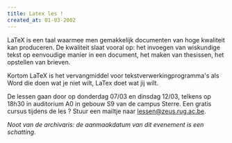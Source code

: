 ```yaml
---
title: Latex les !
created_at: 01-03-2002
---
```


LaTeX is een taal waarmee men gemakkelijk documenten van hoge kwaliteit kan produceren. De kwaliteit slaat vooral op: het invoegen van wiskundige tekst op eenvoudige manier in een document, het maken van thesissen, het opstellen van brieven.

Kortom LaTeX is het vervangmiddel voor tekstverwerkingprogramma's als Word die doen wat je niet wilt, LaTex doet wat jij wilt.

De lessen gaan door op donderdag 07/03 en dinsdag 12/03, telkens op 18h30 in auditorium A0 in gebouw S9 van de campus Sterre.
Een gratis cursus tijdens de les ? Stuur een mailtje naar lessen@zeus.rug.ac.be.


_Noot van de archivaris: de aanmaakdatum van dit evenement is een schatting._